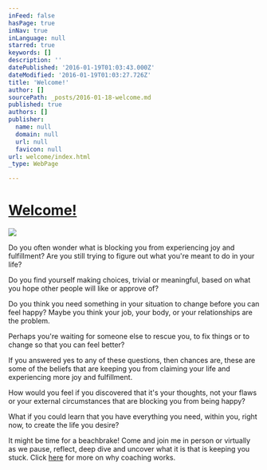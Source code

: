 ```yaml
---
inFeed: false
hasPage: true
inNav: true
inLanguage: null
starred: true
keywords: []
description: ''
datePublished: '2016-01-19T01:03:43.000Z'
dateModified: '2016-01-19T01:03:27.726Z'
title: 'Welcome!'
author: []
sourcePath: _posts/2016-01-18-welcome.md
published: true
authors: []
publisher:
  name: null
  domain: null
  url: null
  favicon: null
url: welcome/index.html
_type: WebPage

---
```

# [Welcome!][0]
![](https://the-grid-user-content.s3-us-west-2.amazonaws.com/0411fd23-cfdf-4996-91b3-d16f1b8702fb.jpg)

Do you often wonder what is blocking you from experiencing joy and 
fulfillment? Are you still trying to figure out what you're meant to do 
in your life?

Do you find yourself making choices, trivial or meaningful, based on what you hope other people will like or approve of?

Do you think you need something in your situation to change before 
you can feel happy? Maybe you think your job, your body, or your 
relationships are the problem.

Perhaps you're waiting for someone else to rescue you, to fix things or to change so that you can feel better?

If you answered yes to any of these questions, then chances are, 
these are some of the beliefs that are keeping you from claiming your 
life and experiencing more joy and fulfillment.

How would you feel if you discovered that it's your thoughts, not 
your flaws or your external circumstances that are blocking you from 
being happy?

What if you could learn that you have everything you need, within you, right now, to create the life you desire?

It might be time for a beachbrake!  Come and join me in person or virtually as we pause, reflect, deep dive and uncover what it is that is keeping you stuck. Click [here][1] for more on why coaching works.

[0]: null
[1]: http://claimyourlife.ca/why-coaching-works/ "why coaching works"
